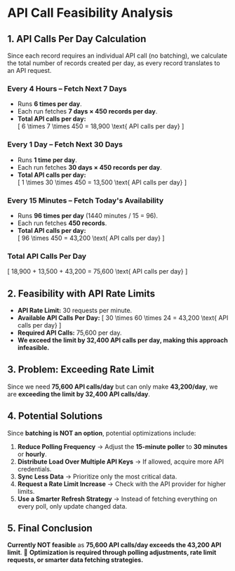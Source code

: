 # API Call Feasibility Analysis

## 1. API Calls Per Day Calculation
Since each record requires an individual API call (no batching), we calculate the total number of records created per day, as every record translates to an API request.

### Every 4 Hours – Fetch Next 7 Days
- Runs **6 times per day**.
- Each run fetches **7 days × 450 records per day**.
- **Total API calls per day:**  
  \[
  6 \times 7 \times 450 = 18,900 \text{ API calls per day}
  \]

### Every 1 Day – Fetch Next 30 Days
- Runs **1 time per day**.
- Each run fetches **30 days × 450 records per day**.
- **Total API calls per day:**  
  \[
  1 \times 30 \times 450 = 13,500 \text{ API calls per day}
  \]

### Every 15 Minutes – Fetch Today's Availability
- Runs **96 times per day** (1440 minutes / 15 = 96).
- Each run fetches **450 records**.
- **Total API calls per day:**  
  \[
  96 \times 450 = 43,200 \text{ API calls per day}
  \]

### Total API Calls Per Day
  \[
  18,900 + 13,500 + 43,200 = 75,600 \text{ API calls per day}
  \]

## 2. Feasibility with API Rate Limits
- **API Rate Limit:** 30 requests per minute.
- **Available API Calls Per Day:**
  \[
  30 \times 60 \times 24 = 43,200 \text{ API calls per day}
  \]
- **Required API Calls:** 75,600 per day.
- **We exceed the limit by 32,400 API calls per day, making this approach infeasible.**

## 3. Problem: Exceeding Rate Limit
Since we need **75,600 API calls/day** but can only make **43,200/day**, we are **exceeding the limit by 32,400 API calls/day**.

## 4. Potential Solutions
Since **batching is NOT an option**, potential optimizations include:

1. **Reduce Polling Frequency** → Adjust the **15-minute poller** to **30 minutes** or **hourly**.
2. **Distribute Load Over Multiple API Keys** → If allowed, acquire more API credentials.
3. **Sync Less Data** → Prioritize only the most critical data.
4. **Request a Rate Limit Increase** → Check with the API provider for higher limits.
5. **Use a Smarter Refresh Strategy** → Instead of fetching everything on every poll, only update changed data.

## 5. Final Conclusion
**Currently NOT feasible** as **75,600 API calls/day exceeds the 43,200 API limit**.
🔹 **Optimization is required through polling adjustments, rate limit requests, or smarter data fetching strategies.**

